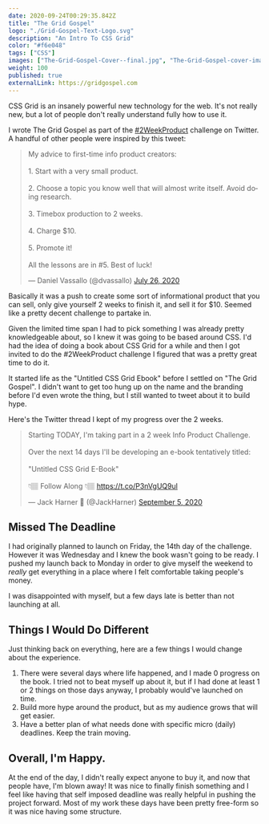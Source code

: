 ```yaml
---
date: 2020-09-24T00:29:35.842Z
title: "The Grid Gospel" 
logo: "./Grid-Gospel-Text-Logo.svg" 
description: "An Intro To CSS Grid"
color: "#f6e048"
tags: ["CSS"]
images: ["The-Grid-Gospel-Cover--final.jpg", "The-Grid-Gospel-cover-image.jpg"]
weight: 100
published: true
externalLink: https://gridgospel.com
---
```


CSS Grid is an insanely powerful new technology for the web. It's not really new, but a lot of people don't really understand fully how to use it. 

I wrote The Grid Gospel as part of the [#2WeekProduct](https://twitter.com/hashtag/2WeekProduct?src=hashtag_click) challenge on Twitter. A handful of other people were inspired by this tweet: 

<blockquote class="twitter-tweet"><p lang="en" dir="ltr">My advice to first-time info product creators:<br><br>1. Start with a very small product.<br><br>2. Choose a topic you know well that will almost write itself. Avoid doing research.<br><br>3. Timebox production to 2 weeks.<br><br>4. Charge $10.<br><br>5. Promote it!<br><br>All the lessons are in #5. Best of luck!</p>&mdash; Daniel Vassallo (@dvassallo) <a href="https://twitter.com/dvassallo/status/1287210142459547648?ref_src=twsrc%5Etfw">July 26, 2020</a></blockquote>

Basically it was a push to create some sort of informational product that you can sell, only give yourself 2 weeks to finish it, and sell it for $10. Seemed like a pretty decent challenge to partake in. 

Given the limited time span I had to pick something I was already pretty knowledgeable about, so I knew it was going to be based around CSS. I'd had the idea of doing a book about CSS Grid for a while and then I got invited to do the #2WeekProduct challenge I figured that was a pretty great time to do it. 

It started life as the "Untitled CSS Grid Ebook" before I settled on "The Grid Gospel". I didn't want to get too hung up on the name and the branding before I'd even wrote the thing, but I still wanted to tweet about it to build hype. 

Here's the Twitter thread I kept of my progress over the 2 weeks.
 
 <blockquote class="twitter-tweet"><p lang="en" dir="ltr">Starting TODAY, I&#39;m taking part in a 2 week Info Product Challenge. <br><br>Over the next 14 days I&#39;ll be developing an e-book tentatively titled: <br><br>&quot;Untitled CSS Grid E-Book&quot;<br><br>👇🏽 Follow Along 👇🏽 <a href="https://t.co/P3nVgUQ9ul">https://t.co/P3nVgUQ9ul</a></p>&mdash; Jack Harner 🚀 (@JackHarner) <a href="https://twitter.com/JackHarner/status/1302076806955069440?ref_src=twsrc%5Etfw">September 5, 2020</a></blockquote>

## Missed The Deadline

I had originally planned to launch on Friday, the 14th day of the challenge. However it was Wednesday and I knew the book wasn't going to be ready. I pushed my launch back to Monday in order to give myself the weekend to _really_ get everything in a place where I felt comfortable taking people's money. 

I was disappointed with myself, but a few days late is better than not launching at all. 

## Things I Would Do Different

Just thinking back on everything, here are a few things I would change about the experience.

1. There were several days where life happened, and I made 0 progress on the book. I tried not to beat myself up about it, but if I had done at least 1 or 2 things on those days anyway, I probably would've launched on time. 
2. Build more hype around the product, but as my audience grows that will get easier. 
3. Have a better plan of what needs done with specific micro (daily) deadlines. Keep the train moving.

## Overall, I'm Happy.

At the end of the day, I didn't really expect anyone to buy it, and now that people have, I'm blown away! It was nice to finally finish something and I feel like having that self imposed deadline was really helpful in pushing the project forward. Most of my work these days have been pretty free-form so it was nice having some structure. 